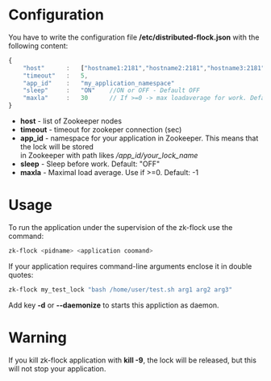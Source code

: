 Configuration
=============

You have to write the configuration file **/etc/distributed-flock.json** with the following content:
```js
{
    "host"      :   ["hostname1:2181","hostname2:2181","hostname3:2181"],
    "timeout"   :   5,
    "app_id"    :   "my_application_namespace"
    "sleep"     :   "ON"    //ON or OFF - Default OFF
    "maxla"     :   30      // If >=0 -> max loadaverage for work. Default -1
}
```
 * **host** - list of Zookeeper nodes
 * **timeout** - timeout for zookeper connection (sec)
 * **app_id** - namespace for your application in Zookeeper. This means that the lock will be stored  
                in Zookeeper with path likes */app_id/your_lock_name*
 * **sleep** - Sleep before work. Default: "OFF"
 * **maxla** - Maximal load average. Use if >=0. Default: -1

Usage
=====

To run the application under the supervision of the zk-flock use the command:
```bash
zk-flock <pidname> <application coomand>
```

If your application requires command-line arguments enclose it in double quotes:
```bash
zk-flock my_test_lock "bash /home/user/test.sh arg1 arg2 arg3"
```

Add key **-d** or **--daemonize** to starts this appliction as daemon.

Warning
=======

If you kill zk-flock application with **kill -9**, the lock will be released, but this will not stop your application.
